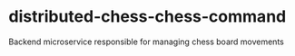 # distributed-chess-chess-command
Backend microservice responsible for managing chess board movements
